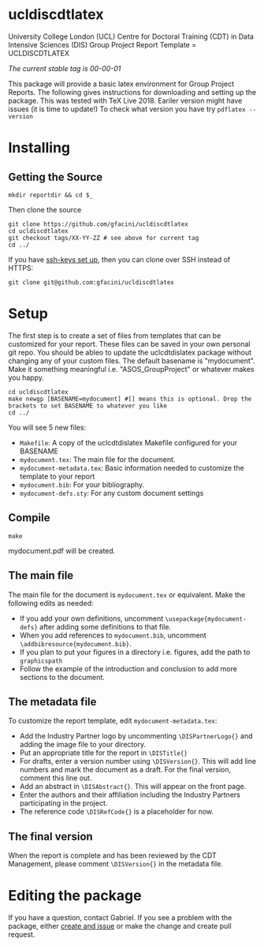 # ucldiscdtlatex
University College London (UCL) Centre for Doctoral Training (CDT) in Data Intensive Sciences (DIS) Group Project Report Template = UCLDISCDTLATEX

*The current stable tag is 00-00-01*

This package will provide a basic latex environment for Group Project Reports. The following gives instructions for downloading and setting up the package. This was tested with TeX Live 2018. Eariler version might have issues (it is time to update!) To check what version you have try `pdflatex --version`

# Installing


## Getting the Source

```
mkdir reportdir && cd $_
```

Then clone the source

```
git clone https://github.com/gfacini/ucldiscdtlatex
cd ucldiscdtlatex
git checkout tags/XX-YY-ZZ # see above for current tag
cd ../
```

If you have [ssh-keys set up](https://help.github.com/articles/generating-ssh-keys/), then you can clone over SSH instead of HTTPS:

```
git clone git@github.com:gfacini/ucldiscdtlatex
```


# Setup
The first step is to create a set of files from templates that can be customized for your report. These files can be saved in your own personal git repo. You should be ableo to update the uclcdtdislatex package without changing any of your custom files. The default basename is "mydocument". Make it something meaningful i.e. "ASOS_GroupProject" or whatever makes you happy.

```
cd ucldiscdtlatex
make newgp [BASENAME=mydocument] #[] means this is optional. Drop the brackets to set BASENAME to whatever you like
cd ../
```

You will see 5 new files:
 - `Makefile`: A copy of the uclcdtdislatex Makefile configured for your BASENAME
 - `mydocument.tex`: The main file for the document.
 - `mydocument-metadata.tex`: Basic information needed to customize the template to your report
 - `mydocument.bib`: For your bibliography.
 - `mydocument-defs.sty`: For any custom document settings

## Compile
```
make
```
mydocument.pdf will be created. 

## The main file
The main file for the document is `mydocument.tex` or equivalent. Make the following edits as needed:
 - If you add your own definitions, uncomment `\usepackage{mydocument-defs}` after adding some definitions to that file.
 - When you add references to `mydocument.bib`, uncomment `\addbibresource{mydocument.bib}`.
 - If you plan to put your figures in a directory i.e. figures, add the path to `graphicspath`
 - Follow the example of the introduction and conclusion to add more sections to the document.
 
 ## The metadata file
 To customize the report template, edit `mydocument-metadata.tex`:
  - Add the Industry Partner logo by uncommenting `\DISPartnerLogo{}` and adding the image file to your directory.
  - Put an appropriate title for the report in `\DISTitle{}`
  - For drafts, enter a version number using `\DISVersion{}`. This will add line numbers and mark the document as a draft. For the final version, comment this line out.
  - Add an abstract in `\DISAbstract{}`. This will appear on the front page.
  - Enter the authors and their affiliation including the Industry Partners participating in the project. 
  - The reference code `\DISRefCode{}` is a placeholder for now.
  
 ## The final version
 When the report is complete and has been reviewed by the CDT Management, please comment `\DISVersion{}` in the metadata file.
  

# Editing the package
If you have a question, contact Gabriel. If you see a problem with the package, either [create and issue](https://github.com/gfacini/ucldiscdtlatex/issues) or make the change and create pull request. 
